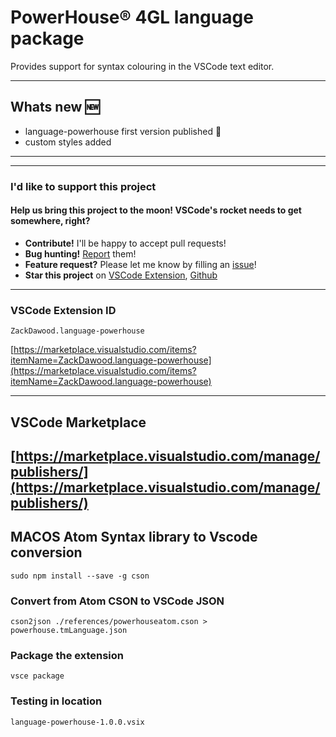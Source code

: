 # PowerHouse® 4GL language package

Provides support for syntax colouring in the VSCode text editor.

----
## **Whats new** :new:
* language-powerhouse first version published :tada:
* custom styles added
----

----

### I'd like to support this project

#### Help us bring this project to the moon! VSCode's rocket needs to get somewhere, right?

*  **Contribute!** I'll be happy to accept pull requests!
*  **Bug hunting!** [Report](https://github.com/zackria/language-powerhouse-vscode/issues) them!
* **Feature request?** Please let me know by filling an [issue](https://github.com/zackria/language-powerhouse-vscode/issues)!
* **Star this project** on [VSCode Extension](https://marketplace.visualstudio.com/items?itemName=ZackDawood.language-powerhouse), [Github](https://github.com/zackria/language-powerhouse-vscode)

---

### VSCode Extension ID

`ZackDawood.language-powerhouse`

[https://marketplace.visualstudio.com/items?itemName=ZackDawood.language-powerhouse](https://marketplace.visualstudio.com/items?itemName=ZackDawood.language-powerhouse)

--- 
## VSCode Marketplace

[https://marketplace.visualstudio.com/manage/publishers/](https://marketplace.visualstudio.com/manage/publishers/)
---

## MACOS Atom Syntax library to Vscode conversion 

`sudo npm install --save -g cson`


### Convert from Atom CSON to VSCode JSON 

`cson2json ./references/powerhouseatom.cson > powerhouse.tmLanguage.json`


### Package the extension

`vsce package`

### Testing in location 

`language-powerhouse-1.0.0.vsix`